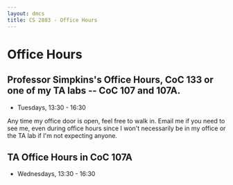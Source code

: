 ```yaml
---
layout: dmcs
title: CS 2803 - Office Hours
---
```


# Office Hours

## Professor Simpkins's Office Hours, CoC 133 or one of my TA labs -- CoC 107 and 107A.

- Tuesdays, 13:30 - 16:30

Any time my office door is open, feel free to walk in. Email me if you need to see me, even during office hours since I won't necessarily be in my office or the TA lab if I'm not expecting anyone.

## TA Office Hours in CoC 107A

- Wednesdays, 13:30 - 16:30
